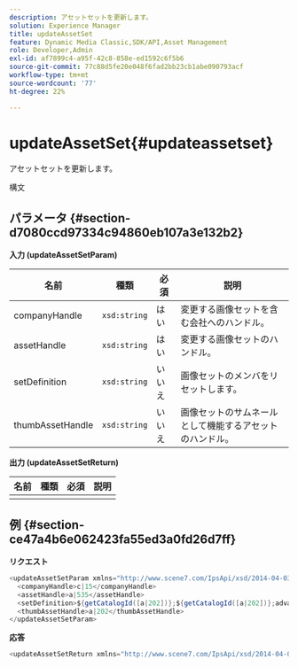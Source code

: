```yaml
---
description: アセットセットを更新します。
solution: Experience Manager
title: updateAssetSet
feature: Dynamic Media Classic,SDK/API,Asset Management
role: Developer,Admin
exl-id: af7899c4-a95f-42c8-858e-ed1592c6f5b6
source-git-commit: 77c88d5fe20e048f6fad2bb23cb1abe090793acf
workflow-type: tm+mt
source-wordcount: '77'
ht-degree: 22%

---
```


# updateAssetSet{#updateassetset}

アセットセットを更新します。

構文

## パラメータ {#section-d7080ccd97334c94860eb107a3e132b2}

**入力 (updateAssetSetParam)**

| 名前 | 種類 | 必須 | 説明 |
|---|---|---|---|
| companyHandle | `xsd:string` | はい | 変更する画像セットを含む会社へのハンドル。 |
| assetHandle | `xsd:string` | はい | 変更する画像セットのハンドル。 |
| setDefinition | `xsd:string` | いいえ | 画像セットのメンバをリセットします。 |
| thumbAssetHandle | `xsd:string` | いいえ | 画像セットのサムネールとして機能するアセットのハンドル。 |

**出力 (updateAssetSetReturn)**

| 名前 | 種類 | 必須 | 説明 |
|---|---|---|---|
|  |  |  |  |

## 例 {#section-ce47a4b6e062423fa55ed3a0fd26d7ff}

**リクエスト**

```java
<updateAssetSetParam xmlns="http://www.scene7.com/IpsApi/xsd/2014-04-03"> 
  <companyHandle>c|15</companyHandle> 
  <assetHandle>a|535</assetHandle> 
  <setDefinition>${getCatalogId([a|202])};${getCatalogId([a|202])};advanced_image;,${getCatalogId([a|935])};${getCatalogId([a|935])};advanced_image;,${getCatalogId([a|933])};${getCatalogId([a|933])};advanced_image;</setDefinition> 
  <thumbAssetHandle>a|202</thumbAssetHandle> 
</updateAssetSetParam>
```

**応答**

```java
<updateAssetSetReturn xmlns="http://www.scene7.com/IpsApi/xsd/2014-04-03"/>
```
